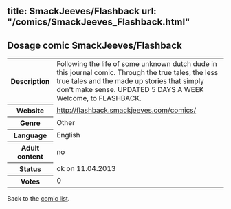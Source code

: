 title: SmackJeeves/Flashback
url: "/comics/SmackJeeves_Flashback.html"
---
Dosage comic SmackJeeves/Flashback
-----------------------------------------

<table class="comicinfo">
<tr>
<th>Description</th><td>Following the life of some unknown dutch dude in this journal comic. Through the true tales, the less true tales and the made up stories that simply don't make sense. UPDATED 5 DAYS A WEEK Welcome, to FLASHBACK.</td>
</tr>
<tr>
<th>Website</th><td><a href="http://flashback.smackjeeves.com/comics/">http://flashback.smackjeeves.com/comics/</a></td>
</tr>
<tr>
<th>Genre</th><td>Other</td>
</tr>
<tr>
<th>Language</th><td>English</td>
</tr>
<tr>
<th>Adult content</th><td>no</td>
</tr>
<tr>
<th>Status</th><td>ok on 11.04.2013</td>
</tr>
<tr>
<th>Votes</th><td>0</div></td>
</tr>
</table>

Back to the [comic list](../comic-index.html).
